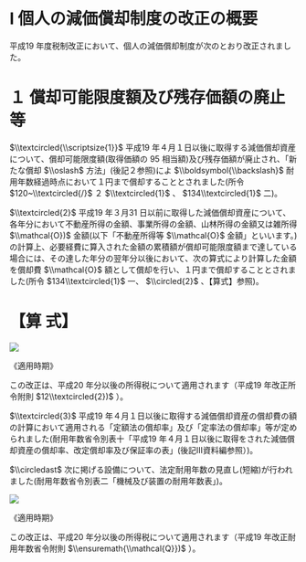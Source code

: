 # Ⅰ 個人の減価償却制度の改正の概要

平成19 年度税制改正において、個人の減価償却制度が次のとおり改正されました。

# １ 償却可能限度額及び残存価額の廃止等

$\\textcircled{\\scriptsize{1}}$ 平成19 年４月１日以後に取得する減価償却資産について、償却可能限度額(取得価額の $95%$ 相当額)及び残存価額が廃止され、「新たな償却 $\\oslash$ 方法」(後記２参照)によ $\\boldsymbol{\\backslash}$ 耐用年数経過時点において１円まで償却することとされました(所令 $120~\\textcircled{/}$ ２ $\\textcircled{1}$ 、 $134\\textcircled{1}$ 二)。

$\\textcircled{2}$ 平成19 年３月31 日以前に取得した減価償却資産について、各年分において不動産所得の金額、事業所得の金額、山林所得の金額又は雑所得 $\\mathcal{O})$ 金額(以下「不動産所得等 $\\mathcal{O}$ 金額」といいます。)の計算上、必要経費に算入された金額の累積額が償却可能限度額まで達している場合には、その達した年分の翌年分以後において、次の算式により計算した金額を償却費 $\\mathcal{O}$ 額として償却を行い、１円まで償却することとされました(所令 $134\\textcircled{1}$ 一、 $\\circled{2}$ 、【算式】参照)。

# 【算 式】

![](https://www.nta.go.jp/tmp/fd1a52b2-79f0-41fe-b48b-c7151af49273/images/e7449766bf3a4f24b835b91ba6d6ceb7df3db33c35620f2dadcf7195ec04bf43.jpg)

《適用時期》

この改正は、平成20 年分以後の所得税について適用されます（平成19 年改正所令附則 $12\\textcircled{2})$ ）。

$\\textcircled{3}$ 平成19 年４月１日以後に取得する減価償却資産の償却費の額の計算において適用される「定額法の償却率」及び「定率法の償却率」等が定められました(耐用年数省令別表十「平成19 年４月１日以後に取得をされた減価償却資産の償却率、改定償却率及び保証率の表」(後記Ⅲ資料編参照）)。

$\\circledast$ 次に掲げる設備について、法定耐用年数の見直し(短縮)が行われました(耐用年数省令別表二「機械及び装置の耐用年数表」)。

![](https://www.nta.go.jp/tmp/fd1a52b2-79f0-41fe-b48b-c7151af49273/images/ddb6608f4a8e8344e94090de89c3557ea4c55653176534612ca3a39efe7228c1.jpg)

《適用時期》

この改正は、平成20 年分以後の所得税について適用されます（平成19 年改正耐用年数省令附則 $\\ensuremath{\\mathcal{Q}})$ ）。